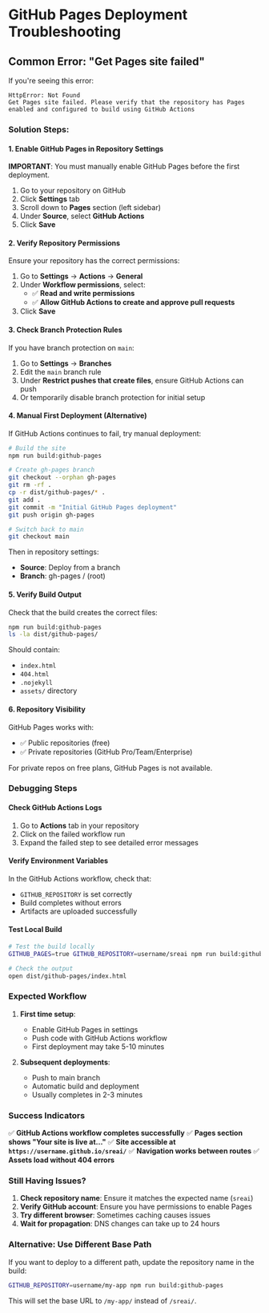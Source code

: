 # GitHub Pages Deployment Troubleshooting

## Common Error: "Get Pages site failed"

If you're seeing this error:
```
HttpError: Not Found
Get Pages site failed. Please verify that the repository has Pages enabled and configured to build using GitHub Actions
```

### Solution Steps:

#### 1. Enable GitHub Pages in Repository Settings

**IMPORTANT**: You must manually enable GitHub Pages before the first deployment.

1. Go to your repository on GitHub
2. Click **Settings** tab
3. Scroll down to **Pages** section (left sidebar)
4. Under **Source**, select **GitHub Actions**
5. Click **Save**

#### 2. Verify Repository Permissions

Ensure your repository has the correct permissions:

1. Go to **Settings** → **Actions** → **General**
2. Under **Workflow permissions**, select:
   - ✅ **Read and write permissions**
   - ✅ **Allow GitHub Actions to create and approve pull requests**
3. Click **Save**

#### 3. Check Branch Protection Rules

If you have branch protection on `main`:

1. Go to **Settings** → **Branches**
2. Edit the `main` branch rule
3. Under **Restrict pushes that create files**, ensure GitHub Actions can push
4. Or temporarily disable branch protection for initial setup

#### 4. Manual First Deployment (Alternative)

If GitHub Actions continues to fail, try manual deployment:

```bash
# Build the site
npm run build:github-pages

# Create gh-pages branch
git checkout --orphan gh-pages
git rm -rf .
cp -r dist/github-pages/* .
git add .
git commit -m "Initial GitHub Pages deployment"
git push origin gh-pages

# Switch back to main
git checkout main
```

Then in repository settings:
- **Source**: Deploy from a branch
- **Branch**: gh-pages / (root)

#### 5. Verify Build Output

Check that the build creates the correct files:

```bash
npm run build:github-pages
ls -la dist/github-pages/
```

Should contain:
- `index.html`
- `404.html`
- `.nojekyll`
- `assets/` directory

#### 6. Repository Visibility

GitHub Pages works with:
- ✅ Public repositories (free)
- ✅ Private repositories (GitHub Pro/Team/Enterprise)

For private repos on free plans, GitHub Pages is not available.

### Debugging Steps

#### Check GitHub Actions Logs

1. Go to **Actions** tab in your repository
2. Click on the failed workflow run
3. Expand the failed step to see detailed error messages

#### Verify Environment Variables

In the GitHub Actions workflow, check that:
- `GITHUB_REPOSITORY` is set correctly
- Build completes without errors
- Artifacts are uploaded successfully

#### Test Local Build

```bash
# Test the build locally
GITHUB_PAGES=true GITHUB_REPOSITORY=username/sreai npm run build:github-pages

# Check the output
open dist/github-pages/index.html
```

### Expected Workflow

1. **First time setup**:
   - Enable GitHub Pages in settings
   - Push code with GitHub Actions workflow
   - First deployment may take 5-10 minutes

2. **Subsequent deployments**:
   - Push to main branch
   - Automatic build and deployment
   - Usually completes in 2-3 minutes

### Success Indicators

✅ **GitHub Actions workflow completes successfully**
✅ **Pages section shows "Your site is live at..."**
✅ **Site accessible at `https://username.github.io/sreai/`**
✅ **Navigation works between routes**
✅ **Assets load without 404 errors**

### Still Having Issues?

1. **Check repository name**: Ensure it matches the expected name (`sreai`)
2. **Verify GitHub account**: Ensure you have permissions to enable Pages
3. **Try different browser**: Sometimes caching causes issues
4. **Wait for propagation**: DNS changes can take up to 24 hours

### Alternative: Use Different Base Path

If you want to deploy to a different path, update the repository name in the build:

```bash
GITHUB_REPOSITORY=username/my-app npm run build:github-pages
```

This will set the base URL to `/my-app/` instead of `/sreai/`.
